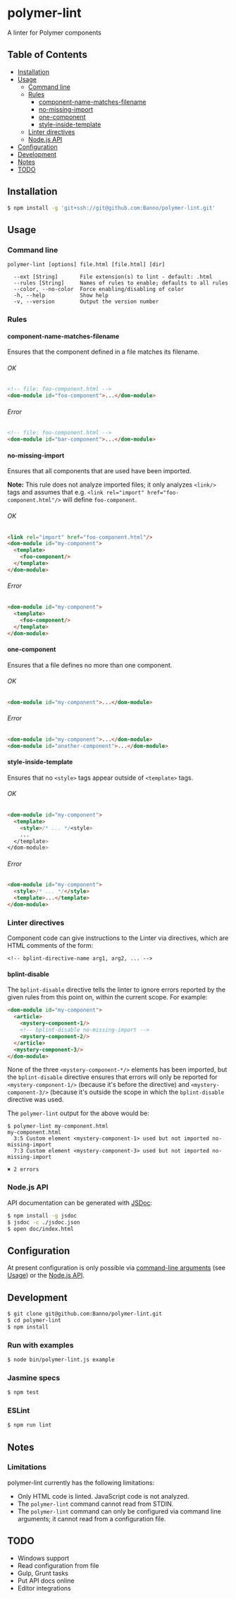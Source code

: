 polymer-lint
============

A linter for Polymer components

Table of Contents
-----------------
  - [Installation](#installation)
  - [Usage](#usage)
    - [Command line](#command-line)
    - [Rules](#rules)
      - [component-name-matches-filename](#component-name-matches-filename)
      - [no-missing-import](#no-missing-import)
      - [one-component](#one-component)
      - [style-inside-template](#style-inside-template)
    - [Linter directives](#linter-directives)
    - [Node.js API](#nodejs-api)
  - [Configuration](#configuration)
  - [Development](#development)
  - [Notes](#notes)
  - [TODO](#todo)

Installation
------------

```sh
$ npm install -g 'git+ssh://git@github.com:Banno/polymer-lint.git'
```

Usage
-----

### Command line

```text
polymer-lint [options] file.html [file.html] [dir]

  --ext [String]       File extension(s) to lint - default: .html
  --rules [String]     Names of rules to enable; defaults to all rules
  --color, --no-color  Force enabling/disabling of color
  -h, --help           Show help
  -v, --version        Output the version number
```

### Rules

#### component-name-matches-filename

Ensures that the component defined in a file matches its filename.

###### OK

```html
<!-- file: foo-component.html -->
<dom-module id="foo-component">...</dom-module>
```

###### Error

```html
<!-- file: foo-component.html -->
<dom-module id="bar-component">...</dom-module>
```

#### no-missing-import

Ensures that all components that are used have been imported.

**Note:** This rule does not analyze imported files; it only analyzes `<link/>`
tags and assumes that e.g. `<link rel="import" href="foo-component.html"/>` will
define `foo-component`.

###### OK

```html
<link rel="import" href="foo-component.html"/>
<dom-module id="my-component">
  <template>
    <foo-component/>
  </template>
</dom-module>
```

###### Error

```html
<dom-module id="my-component">
  <template>
    <foo-component/>
  </template>
</dom-module>
```

#### one-component

Ensures that a file defines no more than one component.

###### OK

```html
<dom-module id="my-component">...</dom-module>
```


###### Error

```html
<dom-module id="my-component">...</dom-module>
<dom-module id="another-component">...</dom-module>
```

#### style-inside-template

Ensures that no `<style>` tags appear outside of `<template>` tags.

###### OK

```html
<dom-module id="my-component">
  <template>
    <style>/* ... */<style>
    ...
  </template>
</dom-module>
```

###### Error

```html
<dom-module id="my-component">
  <style>/* ... */</style>
  <template>...</template>
</dom-module>
```

### Linter directives

Component code can give instructions to the Linter via directives, which
are HTML comments of the form:

```text
<!-- bplint-directive-name arg1, arg2, ... -->
```

#### bplint-disable

The `bplint-disable` directive tells the linter to ignore errors
reported by the given rules from this point on, within the current
scope. For example:

```html
<dom-module id="my-component">
  <article>
    <mystery-component-1/>
    <!-- bplint-disable no-missing-import -->
    <mystery-component-2/>
  </article>
  <mystery-component-3/>
</dom-module>
```

None of the three `<mystery-component-*/>` elements has been imported,
but the `bplint-disable` directive ensures that errors will only be
reported for `<mystery-component-1/>` (because it's before the
directive) and `<mystery-component-3/>` (because it's outside the scope
in which the `bplint-disable` directive was used.

The `polymer-lint` output for the above would be:

```text
$ polymer-lint my-component.html
my-component.html
  3:5 Custom element <mystery-component-1> used but not imported no-missing-import
  7:3 Custom element <mystery-component-3> used but not imported no-missing-import

✖ 2 errors
```

### Node.js API

API documentation can be generated with [JSDoc](http://usejsdoc.org/):

```sh
$ npm install -g jsdoc
$ jsdoc -c ./jsdoc.json
$ open doc/index.html
```

Configuration
-------------
At present configuration is only possible via [command-line arguments](#command-line)
(see [Usage](#usage)) or the [Node.js API](#api-documentation).

Development
-----------

```sh
$ git clone git@github.com:Banno/polymer-lint.git
$ cd polymer-lint
$ npm install
```

### Run with examples

```sh
$ node bin/polymer-lint.js example
```

### Jasmine specs

```sh
$ npm test
```

### ESLint

```sh
$ npm run lint
```

Notes
-----
### Limitations
polymer-lint currently has the following limitations:

  * Only HTML code is linted. JavaScript code is not analyzed.
  * The `polymer-lint` command cannot read from STDIN.
  * The `polymer-lint` command can only be configured via command line
    arguments; it cannot read from a configuration file.

TODO
----
  * Windows support
  * Read configuration from file
  * Gulp, Grunt tasks
  * Put API docs online
  * Editor integrations
